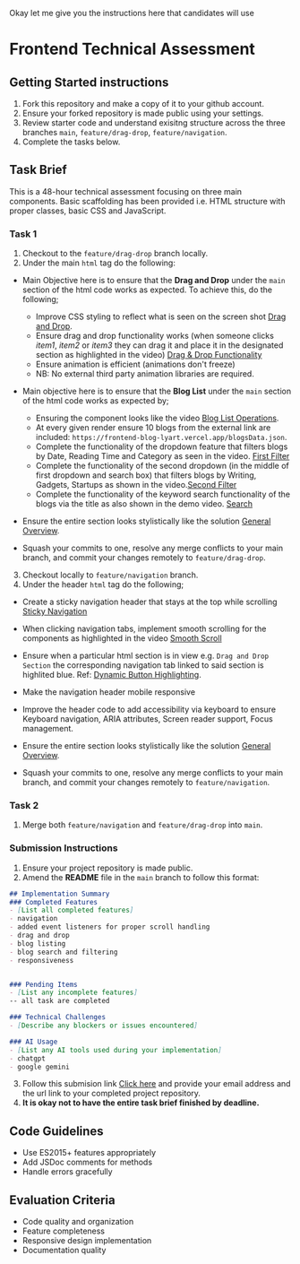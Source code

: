 Okay let me give you the instructions here that candidates will use
# Frontend Technical Assessment

## Getting Started instructions
1. Fork this repository and make a copy of it to your github account.
2. Ensure your forked repository is made public using your settings.
3. Review starter code and understand exisitng structure across the three branches `main`, `feature/drag-drop`, `feature/navigation`.
4. Complete the tasks below.

## Task Brief
This is a 48-hour technical assessment focusing on three main components. Basic scaffolding has been provided i.e. HTML structure with proper classes, basic CSS and JavaScript.

### Task 1
1. Checkout to the `feature/drag-drop` branch locally.
2. Under the main `html` tag do the following:
  - Main Objective here is to ensure that the **Drag and Drop** under the `main` section of the html code works as expected. To achieve this, do the following;
    - Improve CSS styling to reflect what is seen on the screen shot [Drag and Drop](https://drive.google.com/file/d/16l6xC55Bsopi_C9q7Rau28yvyTsyVLn6/view?usp=drive_link).
    - Ensure drag and drop functionality works (when someone clicks _item1_, _item2_ or _item3_ they can drag it and place it in the designated section as highlighted in the video) [Drag & Drop Functionality](https://drive.google.com/file/d/13UeM2nJfwKjcMUR8d6lsQsiPTSN38ykw/view?usp=drive_link)
    - Ensure animation is efficient (animations don't freeze)
    - NB: No external third party animation libraries are required.

  - Main objective here is to ensure that the **Blog List** under the `main` section of the html code works as expected by;
    - Ensuring the component looks like the video [Blog List Operations](https://drive.google.com/file/d/1PU_ezhq1s3onaMSJcOwRsoz8pdz4zC5f/view?usp=drive_link).
    - At every given render ensure 10 blogs from the external link are included: `https://frontend-blog-lyart.vercel.app/blogsData.json`.
    - Complete the functionality of the dropdown feature that filters blogs by Date, Reading Time and Category as seen in the video. [First Filter](https://drive.google.com/file/d/1PU_ezhq1s3onaMSJcOwRsoz8pdz4zC5f/view?usp=drive_link)
    - Complete the functionality of the second dropdown (in the middle of first dropdown and search box) that filters blogs by Writing, Gadgets, Startups as shown in the video.[Second Filter](https://drive.google.com/file/d/1PU_ezhq1s3onaMSJcOwRsoz8pdz4zC5f/view?usp=drive_link)
    - Complete the functionality of the keyword search functionality of the blogs via the title as also shown in the demo video. [Search](https://drive.google.com/file/d/1PU_ezhq1s3onaMSJcOwRsoz8pdz4zC5f/view?usp=drive_link)

  - Ensure the entire section looks stylistically like the solution [General Overview](https://drive.google.com/file/d/1KwMSwv47rR01mc3tRzGUtmBCWo9Byvfp/view?usp=drive_link).
  - Squash your commits to one, resolve any merge conflicts to your main branch, and commit your changes remotely to `feature/drag-drop`.

3. Checkout locally to `feature/navigation` branch.
4. Under the header `html` tag do the following;
  - Create a sticky navigation header that stays at the top while scrolling [Sticky Navigation](https://drive.google.com/file/d/1UHYS6FvD8NKVFf8JPK5RagTvJc0Tdx73/view?usp=drive_link)
  - When clicking navigation tabs, implement smooth scrolling for the components as highlighted in the video [Smooth Scroll](https://drive.google.com/file/d/1UHYS6FvD8NKVFf8JPK5RagTvJc0Tdx73/view?usp=drive_link)
  - Ensure when a particular html section is in view e.g. `Drag and Drop Section` the corresponding navigation tab linked to said section is highlited blue. Ref: [Dynamic Button Highlighting](https://drive.google.com/file/d/14aCqRu_OKDWSq1yeLPAOO5UTYUE4LusF/view?usp=drive_link).
  - Make the navigation header mobile responsive
  - Improve the header code to add accessibility via keyboard to ensure Keyboard navigation, ARIA attributes, Screen reader support, Focus management.

- Ensure the entire section looks stylistically like the solution [General Overview](https://drive.google.com/file/d/1KwMSwv47rR01mc3tRzGUtmBCWo9Byvfp/view?usp=drive_link).
- Squash your commits to one, resolve any merge conflicts to your main branch, and commit your changes remotely to `feature/navigation`.

### Task 2
1. Merge both `feature/navigation` and `feature/drag-drop` into `main`.

### Submission Instructions
1. Ensure your project repository is made public.
2. Amend the **README** file in the `main` branch to follow this format:

```md
## Implementation Summary
### Completed Features
- [List all completed features]
- navigation
- added event listeners for proper scroll handling
- drag and drop
- blog listing
- blog search and filtering
- responsiveness


### Pending Items
- [List any incomplete features]
-- all task are completed

### Technical Challenges
- [Describe any blockers or issues encountered]

### AI Usage
- [List any AI tools used during your implementation]
- chatgpt
- google gemini
```

3. Follow this submision link [Click here](https://forms.gle/1WPuqpcuaWnhaASAA) and provide your email address and the url link to your completed project repository.
4. **It is okay not to have the entire task brief finished by deadline.**


## Code Guidelines
- Use ES2015+ features appropriately
- Add JSDoc comments for methods
- Handle errors gracefully

## Evaluation Criteria
- Code quality and organization
- Feature completeness
- Responsive design implementation
- Documentation quality
  
